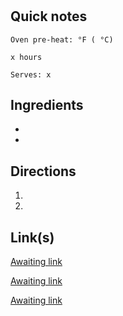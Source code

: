 # 

## Quick notes
```
Oven pre-heat: °F ( °C)

x hours

Serves: x
```

## Ingredients
+ 
+ 



## Directions
1. 


1. 



## Link(s)
[Awaiting link](url)

[Awaiting link](url)

[Awaiting link](url)
